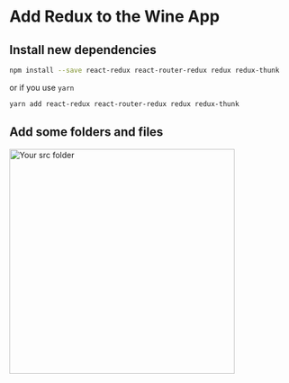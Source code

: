 # Add Redux to the Wine App

## Install new dependencies



```sh
npm install --save react-redux react-router-redux redux redux-thunk
```

or if you use `yarn`

```sh
yarn add react-redux react-router-redux redux redux-thunk
```

## Add some folders and files

<img src='https://github.com/react-bootcamp/react-103/raw/master/instructions/img/files.png' width='400' alt='Your src folder'>
